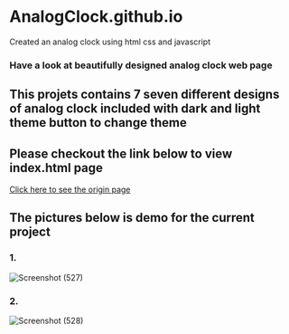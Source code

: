 # AnalogClock.github.io
Created an analog clock using html css and javascript
### Have a look at beautifully designed analog clock web page
## This projets contains 7 seven different designs of analog clock included with dark and light theme button to change theme
## Please checkout the link below to view index.html page 
[Click here to see the origin page](https://kaushal90060.github.io/AnalogClock.github.io/)
## The pictures below is demo for the current project
### 1. 
![Screenshot (527)](https://user-images.githubusercontent.com/60690728/159163830-a09382cd-ce24-4a26-b5a2-f3b020f19375.png)
### 2. 
![Screenshot (528)](https://user-images.githubusercontent.com/60690728/159163874-817167fb-2719-4c0b-814d-f3fb30fca291.png)
